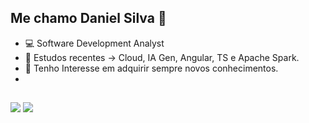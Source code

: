 ## Me chamo Daniel Silva 👋

- 💻 Software Development Analyst
- 🌱 Estudos recentes -> Cloud, IA Gen, Angular, TS e Apache Spark.
- 🎯 Tenho Interesse em adquirir sempre novos conhecimentos.
- 
##
  
  <div>  
  <a href = "mailto:daniel.suportemanaus@gmail.com"><img src="https://img.shields.io/badge/-Gmail-%23333?style=for-the-badge&logo=gmail&logoColor=white" target="_blank"></a>
  <a href="https://www.linkedin.com/in/daniel-oliveira-manaus/" target="_blank"><img src="https://img.shields.io/badge/-LinkedIn-%230077B5?style=for-the-badge&logo=linkedin&logoColor=white" target="_blank"></a>
    

